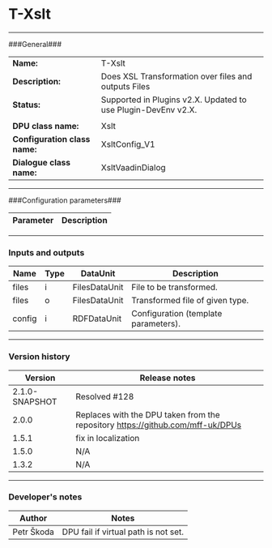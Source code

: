﻿# T-Xslt #
----------

###General###

|                              |                                                               |
|------------------------------|---------------------------------------------------------------|
|**Name:**                     |T-Xslt                                              |
|**Description:**              |Does XSL Transformation over files and outputs Files |
|**Status:**                   |Supported in Plugins v2.X. Updated to use Plugin-DevEnv v2.X.       |
|                              |                                                               |
|**DPU class name:**           |Xslt     | 
|**Configuration class name:** |XsltConfig_V1                           |
|**Dialogue class name:**      |XsltVaadinDialog | 

***

###Configuration parameters###


|Parameter                        |Description                             |                                                        
|---------------------------------|----------------------------------------|


***

### Inputs and outputs ###

|Name                |Type       |DataUnit                         |Description                        |
|--------------------|-----------|---------------------------------|-----------------------------------|
|files  |i |FilesDataUnit  |File to be transformed.  |
|files |o |FilesDataUnit  |Transformed file of given type.  |
|config |i |RDFDataUnit   | Configuration (template parameters). |

***

### Version history ###

|Version            |Release notes                                   |
|-------------------|------------------------------------------------|
|2.1.0-SNAPSHOT              |Resolved #128 |
|2.0.0              |Replaces with the DPU taken from the repository https://github.com/mff-uk/DPUs |
|1.5.1              |fix in localization                             |
|1.5.0              |N/A                                             |
|1.3.2              |N/A                                             |                                

***

### Developer's notes ###

|Author            |Notes                 |
|------------------|----------------------|
|Petr Škoda        |DPU fail if virtual path is not set. |

